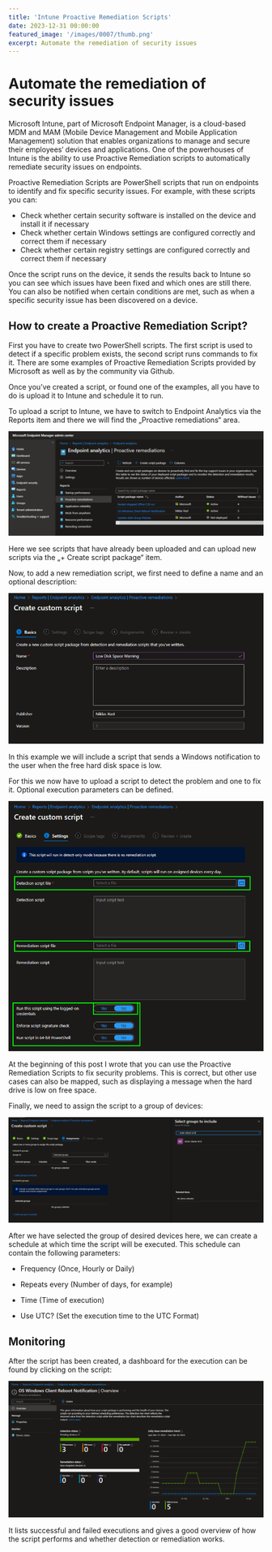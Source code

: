 ```yaml
---
title: 'Intune Proactive Remediation Scripts'
date: 2023-12-31 00:00:00
featured_image: '/images/0007/thumb.png'
excerpt: Automate the remediation of security issues
---
```


# Automate the remediation of security issues

Microsoft Intune, part of Microsoft Endpoint Manager, is a cloud-based MDM and MAM (Mobile Device Management and Mobile Application Management) solution that enables organizations to manage and secure their employees‘ devices and applications. One of the powerhouses of Intune is the ability to use Proactive Remediation scripts to automatically remediate security issues on endpoints.

Proactive Remediation Scripts are PowerShell scripts that run on endpoints to identify and fix specific security issues. For example, with these scripts you can:

- Check whether certain security software is installed on the device and install it if necessary
- Check whether certain Windows settings are configured correctly and correct them if necessary
- Check whether certain registry settings are configured correctly and correct them if necessary


Once the script runs on the device, it sends the results back to Intune so you can see which issues have been fixed and which ones are still there. You can also be notified when certain conditions are met, such as when a specific security issue has been discovered on a device.

## How to create a Proactive Remediation Script?

First you have to create two PowerShell scripts. The first script is used to detect if a specific problem exists, the second script runs commands to fix it. There are some examples of Proactive Remediation Scripts provided by Microsoft as well as by the community via Github.

Once you’ve created a script, or found one of the examples, all you have to do is upload it to Intune and schedule it to run.

To upload a script to Intune, we have to switch to Endpoint Analytics via the Reports item and there we will find the „Proactive remediations“ area.

![](/images/0007/1.png)

Here we see scripts that have already been uploaded and can upload new scripts via the „+ Create script package“ item.

Now, to add a new remediation script, we first need to define a name and an optional description:

![](/images/0007/2.png)

In this example we will include a script that sends a Windows notification to the user when the free hard disk space is low.

For this we now have to upload a script to detect the problem and one to fix it. Optional execution parameters can be defined.

![](/images/0007/3.png)

At the beginning of this post I wrote that you can use the Proactive Remediation Scripts to fix security problems. This is correct, but other use cases can also be mapped, such as displaying a message when the hard drive is low on free space.

Finally, we need to assign the script to a group of devices:

![](/images/0007/4.png)

After we have selected the group of desired devices here, we can create a schedule at which time the script will be executed. This schedule can contain the following parameters:

- Frequency
(Once, Hourly or Daily)

- Repeats every
(Number of days, for example)

- Time
(Time of execution)

- Use UTC?
(Set the execution time to the UTC Format)

## Monitoring
After the script has been created, a dashboard for the execution can be found by clicking on the script:

![](/images/0007/5.png)

It lists successful and failed executions and gives a good overview of how the script performs and whether detection or remediation works.